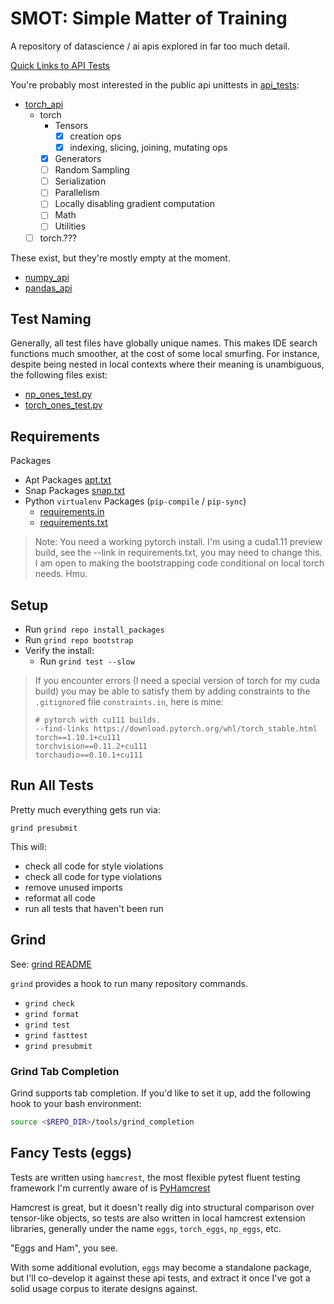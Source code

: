 # SMOT: Simple Matter of Training

A repository of datascience / ai apis explored in far too much detail.

[Quick Links to API Tests](API.md)

You're probably most interested in the public api unittests in [api_tests](smot/api_tests):
  * [torch_api](smot/api_tests/torch_api)
    * torch
      * Tensors
        * [x] creation ops
        * [x] indexing, slicing, joining, mutating ops
      * [x] Generators
      * [ ] Random Sampling
      * [ ] Serialization
      * [ ] Parallelism
      * [ ] Locally disabling gradient computation
      * [ ] Math
      * [ ] Utilities
    * [ ] torch.???

These exist, but they're mostly empty at the moment.
  * [numpy_api](smot/api_tests/numpy_api)
  * [pandas_api](smot/api_tests/pandas_api)
 
## Test Naming

Generally, all test files have globally unique names. This makes IDE search functions
much smoother, at the cost of some local smurfing. For instance, despite being nested
in local contexts where their meaning is unambiguous, the following files exist:
  * [np_ones_test.py](smot/api_tests/numpy_api/creation/np_ones_test.py)
  * [torch_ones_test.py](smot/api_tests/torch_api/creation/torch_ones_test.py)

## Requirements

Packages
  * Apt Packages [apt.txt](apt.txt)
  * Snap Packages [snap.txt](snap.txt)
  * Python `virtualenv` Packages (`pip-compile` / `pip-sync`)
    - [requirements.in](requirements.in)
    - [requirements.txt](requirements.txt)


> Note: You need a working pytorch install. I'm using a cuda1.11 preview build,
> see the --link in requirements.txt, you may need to change this. I am open
> to making the bootstrapping code conditional on local torch needs. Hmu.
    
## Setup

  * Run `grind repo install_packages`
  * Run `grind repo bootstrap`
  * Verify the install:
    * Run `grind test --slow`

> If you encounter errors (I need a special version of torch for my cuda build)
> you may be able to satisfy them by adding constraints to the `.gitignore`d
> file `constraints.in`, here is mine:
> 
>     # pytorch with cu111 builds.
>     --find-links https://download.pytorch.org/whl/torch_stable.html
>     torch==1.10.1+cu111
>     torchvision==0.11.2+cu111
>     torchaudio==0.10.1+cu111


## Run All Tests

Pretty much everything gets run via:

`grind presubmit`

This will:
  * check all code for style violations
  * check all code for type violations
  * remove unused imports
  * reformat all code
  * run all tests that haven't been run


## Grind

See: [grind README](commands/README.md)

`grind` provides a hook to run many repository commands.

  * `grind check`
  * `grind format`
  * `grind test`
  * `grind fasttest`
  * `grind presubmit`

### Grind Tab Completion

Grind supports tab completion. If you'd like to set it up, add the following hook
to your bash environment:

```bash
source <$REPO_DIR>/tools/grind_completion
```


## Fancy Tests (eggs)

Tests are written using `hamcrest`, the most flexible pytest fluent testing framework I'm currently aware of
is [PyHamcrest](https://github.com/hamcrest/PyHamcrest)

Hamcrest is great, but it doesn't really dig into structural comparison
over tensor-like objects, so tests are also written in local hamcrest
extension libraries,  generally under the name `eggs`, `torch_eggs`, `np_eggs`, etc.

"Eggs and Ham", you see.

With some additional evolution, `eggs` may become a standalone package,
but I'll co-develop it against these api tests, and extract it once
I've got a solid usage corpus to iterate designs against.
